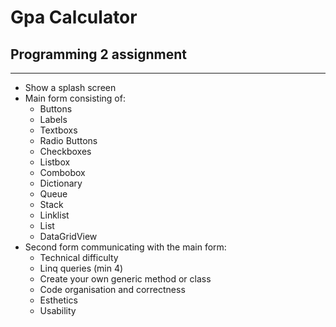 # Gpa Calculator
## Programming 2 assignment
---

* Show a splash screen
* Main form consisting of:
    * Buttons
    * Labels
    * Textboxs
    * Radio Buttons
    * Checkboxes
    * Listbox
    * Combobox
    * Dictionary
    * Queue
    * Stack
    * Linklist
    * List
    * DataGridView
* Second form communicating with the main form:
	* Technical difficulty
	* Linq queries (min 4)
	* Create your own generic method or class
	* Code organisation and correctness
	* Esthetics
	* Usability
